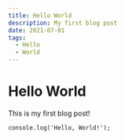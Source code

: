 ```yaml
---
title: Hello World
description: My first blog post
date: 2021-07-01
tags:
  - Hello
  - World
---
```


# Hello World

This is my first blog post!

```
console.log('Hello, World!');
```
